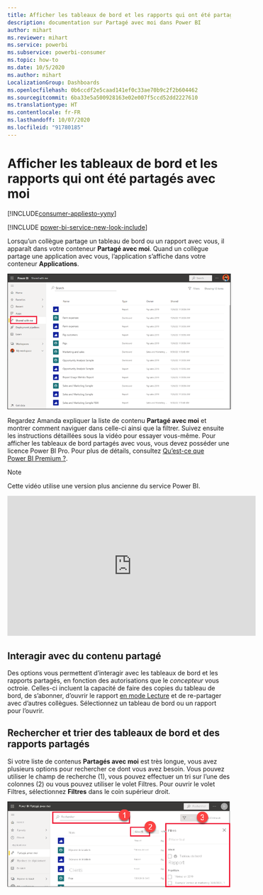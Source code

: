 ```yaml
---
title: Afficher les tableaux de bord et les rapports qui ont été partagés avec moi
description: documentation sur Partagé avec moi dans Power BI
author: mihart
ms.reviewer: mihart
ms.service: powerbi
ms.subservice: powerbi-consumer
ms.topic: how-to
ms.date: 10/5/2020
ms.author: mihart
LocalizationGroup: Dashboards
ms.openlocfilehash: 0b6ccdf2e5caad141ef0c33ae70b9c2f2b604462
ms.sourcegitcommit: 6ba33e5a500928163e02e007f5ccd52dd2227610
ms.translationtype: HT
ms.contentlocale: fr-FR
ms.lasthandoff: 10/07/2020
ms.locfileid: "91780185"
---
```

# <a name="display-the-dashboards-and-reports-that-have-been-shared-with-me"></a>Afficher les tableaux de bord et les rapports qui ont été partagés avec moi

[!INCLUDE[consumer-appliesto-yyny](../includes/consumer-appliesto-yyny.md)]

[!INCLUDE [power-bi-service-new-look-include](../includes/power-bi-service-new-look-include.md)]

Lorsqu’un collègue partage un tableau de bord ou un rapport avec vous, il apparaît dans votre conteneur **Partagé avec moi**. Quand un collègue partage une application avec vous, l’application s’affiche dans votre conteneur **Applications**.   

![Icône de partage](./media/end-user-shared-with-me/power-bi-shared-with-me.png)

Regardez Amanda expliquer la liste de contenu **Partagé avec moi** et montrer comment naviguer dans celle-ci ainsi que la filtrer. Suivez ensuite les instructions détaillées sous la vidéo pour essayer vous-même. Pour afficher les tableaux de bord partagés avec vous, vous devez posséder une licence Power BI Pro. Pour plus de détails, consultez [Qu’est-ce que Power BI Premium ?](../admin/service-premium-what-is.md).
    

> [!NOTE]
> Cette vidéo utilise une version plus ancienne du service Power BI.
    

<iframe width="560" height="315" src="https://www.youtube.com/embed/G26dr2PsEpk" frameborder="0" allowfullscreen></iframe>

## <a name="interact-with-shared-content"></a>Interagir avec du contenu partagé

Des options vous permettent d’interagir avec les tableaux de bord et les rapports partagés, en fonction des autorisations que le *concepteur* vous octroie. Celles-ci incluent la capacité de faire des copies du tableau de bord, de s’abonner, d’ouvrir le rapport [en mode Lecture](end-user-reading-view.md) et de re-partager avec d’autres collègues. Sélectionnez un tableau de bord ou un rapport pour l’ouvrir.


## <a name="search-and-sort-shared-dashboards-and-reports"></a>Rechercher et trier des tableaux de bord et des rapports partagés
Si votre liste de contenus **Partagés avec moi** est très longue, vous avez plusieurs options pour rechercher ce dont vous avez besoin. Vous pouvez utiliser le champ de recherche (1), vous pouvez effectuer un tri sur l’une des colonnes (2) ou vous pouvez utiliser le volet Filtres. Pour ouvrir le volet Filtres, sélectionnez **Filtres** dans le coin supérieur droit.    

![Tableau de bord - Propriétaire et recherche](./media/end-user-shared-with-me/power-bi-filter.png)
